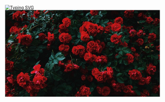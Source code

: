 [![Typing SVG](https://readme-typing-svg.herokuapp.com?font=Indie+Flower&size=50&pause=1000&color=BB1818&center=true&vCenter=true&random=false&width=600&height=80&lines=Hi!+I'm+Fergie+Doigrales.+%F0%9F%90%87;+I+am+a+student+at+ITMO+University%2C%E2%9D%A4%EF%B8%8F;faculty+of+Software+Engineering.+%F0%9F%90%B0)](https://git.io/typing-svg)
![Иллюстрация](https://github.com/FergieDoigrales/FergieDoigrales/blob/main/1612929307_139-p-krasnii-fon-vk-173.jpg)
